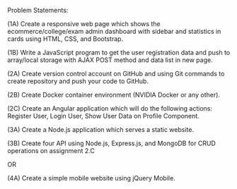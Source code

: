 
Problem Statements:

(1A) Create a responsive web page which shows the ecommerce/college/exam admin dashboard with sidebar and statistics in cards using HTML, CSS, and Bootstrap.

(1B) Write a JavaScript program to get the user registration data and push to array/local storage with AJAX POST method and data list in new page.

(2A) Create version control account on GitHub and using Git commands to create repository and push your code to GitHub.

(2B) Create Docker container environment (NVIDIA Docker or any other).

(2C) Create an Angular application which will do the following actions: Register User, Login User, Show User Data on Profile Component.

(3A) Create a Node.js application which serves a static website.

(3B) Create four API using Node.js, Express.js, and MongoDB for CRUD operations on assignment 2.C

OR

(4A) Create a simple mobile website using jQuery Mobile.
